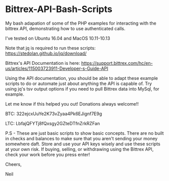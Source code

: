 # Bittrex-API-Bash-Scripts

My bash adapation of some of the PHP examples for interacting with the bittrex API, demonstrating how to use authenticated calls.

I've tested on Ubuntu 16.04 and MacOS 10.11-10.13

Note that jq is required to run these scripts:  https://stedolan.github.io/jq/download/

Bittrex's API Documentation is here:  https://support.bittrex.com/hc/en-us/articles/115003723911-Developer-s-Guide-API

Using the API documentation, you should be able to adapt these example scripts to do or automate just about anything the API is capable of.  Try using jq's tsv output options if you need to pull Bittrex data into MySql, for example.


Let me know if this helped you out!  Donations always welcome!!

BTC: 322ejcxUuYe2K73vZyaa4Pk6EJignf7E9g

LTC: LbfajQFYTj8fQxsgy2GZteDTfnZrkRZFan

P.S - These are just basic scripts to show basic concepts.  There are no built in checks and balances to make sure that you aren't sending your money somewhere daft.  Store and use your API keys wisely and use these scripts at your own risk.  If buying, selling, or withdrawing using the Bittrex API, check your work before you press enter!

Cheers,

Neil
